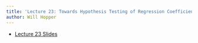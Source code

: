 ```yaml
---
title: 'Lecture 23: Towards Hypothesis Testing of Regression Coefficients'
author: Will Hopper
---
```


* [Lecture 23 Slides]({{site.baseurl}}/lectures/Towards_Hypothesis_Testing_of_Regression_Coefficients/Towards-Hypothesis-Testing-of-Regression-Coefficients.html)
